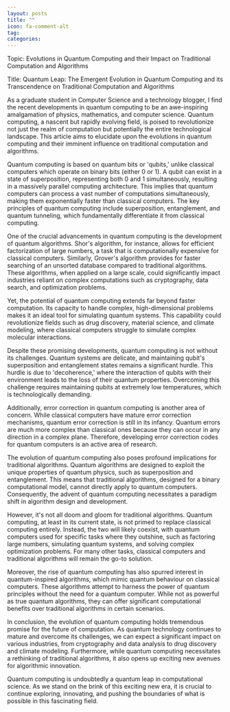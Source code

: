 ```yaml
---
layout: posts
title: ""
icon: fa-comment-alt
tag: 
categories: 
---
```


Topic: Evolutions in Quantum Computing and their Impact on Traditional Computation and Algorithms

Title: Quantum Leap: The Emergent Evolution in Quantum Computing and its Transcendence on Traditional Computation and Algorithms

As a graduate student in Computer Science and a technology blogger, I find the recent developments in quantum computing to be an awe-inspiring amalgamation of physics, mathematics, and computer science. Quantum computing, a nascent but rapidly evolving field, is poised to revolutionize not just the realm of computation but potentially the entire technological landscape. This article aims to elucidate upon the evolutions in quantum computing and their imminent influence on traditional computation and algorithms.

Quantum computing is based on quantum bits or 'qubits,' unlike classical computers which operate on binary bits (either 0 or 1). A qubit can exist in a state of superposition, representing both 0 and 1 simultaneously, resulting in a massively parallel computing architecture. This implies that quantum computers can process a vast number of computations simultaneously, making them exponentially faster than classical computers. The key principles of quantum computing include superposition, entanglement, and quantum tunneling, which fundamentally differentiate it from classical computing.

One of the crucial advancements in quantum computing is the development of quantum algorithms. Shor's algorithm, for instance, allows for efficient factorization of large numbers, a task that is computationally expensive for classical computers. Similarly, Grover's algorithm provides for faster searching of an unsorted database compared to traditional algorithms. These algorithms, when applied on a large scale, could significantly impact industries reliant on complex computations such as cryptography, data search, and optimization problems.

Yet, the potential of quantum computing extends far beyond faster computation. Its capacity to handle complex, high-dimensional problems makes it an ideal tool for simulating quantum systems. This capability could revolutionize fields such as drug discovery, material science, and climate modeling, where classical computers struggle to simulate complex molecular interactions.

Despite these promising developments, quantum computing is not without its challenges. Quantum systems are delicate, and maintaining qubit's superposition and entanglement states remains a significant hurdle. This hurdle is due to 'decoherence,' where the interaction of qubits with their environment leads to the loss of their quantum properties. Overcoming this challenge requires maintaining qubits at extremely low temperatures, which is technologically demanding.

Additionally, error correction in quantum computing is another area of concern. While classical computers have mature error correction mechanisms, quantum error correction is still in its infancy. Quantum errors are much more complex than classical ones because they can occur in any direction in a complex plane. Therefore, developing error correction codes for quantum computers is an active area of research.

The evolution of quantum computing also poses profound implications for traditional algorithms. Quantum algorithms are designed to exploit the unique properties of quantum physics, such as superposition and entanglement. This means that traditional algorithms, designed for a binary computational model, cannot directly apply to quantum computers. Consequently, the advent of quantum computing necessitates a paradigm shift in algorithm design and development.

However, it's not all doom and gloom for traditional algorithms. Quantum computing, at least in its current state, is not primed to replace classical computing entirely. Instead, the two will likely coexist, with quantum computers used for specific tasks where they outshine, such as factoring large numbers, simulating quantum systems, and solving complex optimization problems. For many other tasks, classical computers and traditional algorithms will remain the go-to solution.

Moreover, the rise of quantum computing has also spurred interest in quantum-inspired algorithms, which mimic quantum behaviour on classical computers. These algorithms attempt to harness the power of quantum principles without the need for a quantum computer. While not as powerful as true quantum algorithms, they can offer significant computational benefits over traditional algorithms in certain scenarios.

In conclusion, the evolution of quantum computing holds tremendous promise for the future of computation. As quantum technology continues to mature and overcome its challenges, we can expect a significant impact on various industries, from cryptography and data analysis to drug discovery and climate modeling. Furthermore, while quantum computing necessitates a rethinking of traditional algorithms, it also opens up exciting new avenues for algorithmic innovation.

Quantum computing is undoubtedly a quantum leap in computational science. As we stand on the brink of this exciting new era, it is crucial to continue exploring, innovating, and pushing the boundaries of what is possible in this fascinating field.